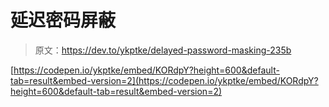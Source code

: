 # 延迟密码屏蔽

> 原文：<https://dev.to/ykptke/delayed-password-masking-235b>

[https://codepen.io/ykptke/embed/KORdpY?height=600&default-tab=result&embed-version=2](https://codepen.io/ykptke/embed/KORdpY?height=600&default-tab=result&embed-version=2)